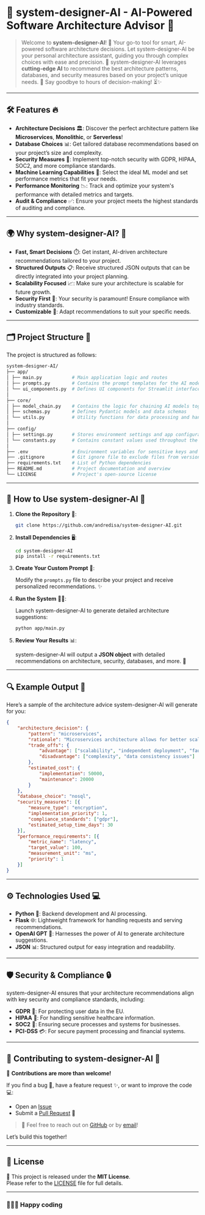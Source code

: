 # 🧠 **system-designer-AI - AI-Powered Software Architecture Advisor** 🚀

>Welcome to **system-designer-AI**! 🎉 Your go-to tool for smart, AI-powered software architecture decisions. Let system-designer-AI be your personal architecture assistant, guiding you through complex choices with ease and precision. 🌟 system-designer-AI leverages **cutting-edge AI** to recommend the best architecture patterns, databases, and security measures based on your project’s unique needs. 🚀 Say goodbye to hours of decision-making! ⏳✨

---

## 🛠️ **Features** 🔥

- **Architecture Decisions** 🏛️: Discover the perfect architecture pattern like **Microservices**, **Monolithic**, or **Serverless**! 
- **Database Choices** 📊: Get tailored database recommendations based on your project’s size and complexity. 
- **Security Measures** 🔐: Implement top-notch security with GDPR, HIPAA, SOC2, and more compliance standards. 
- **Machine Learning Capabilities** 🤖: Select the ideal ML model and set performance metrics that fit your needs. 
- **Performance Monitoring** 📉: Track and optimize your system's performance with detailed metrics and targets. 
- **Audit & Compliance** ✅: Ensure your project meets the highest standards of auditing and compliance.

---

## 🌍 **Why system-designer-AI?** 🌟

- **Fast, Smart Decisions** ⏱️: Get instant, AI-driven architecture recommendations tailored to your project. 
- **Structured Outputs** 📋: Receive structured JSON outputs that can be directly integrated into your project planning. 
- **Scalability Focused** 📈: Make sure your architecture is scalable for future growth. 
- **Security First** 🔐: Your security is paramount! Ensure compliance with industry standards. 
- **Customizable** 🔄: Adapt recommendations to suit your specific needs. 

---

## 🗂️ **Project Structure** 📁

The project is structured as follows:

```bash
system-designer-AI/
├── app/
│ ├── main.py           # Main application logic and routes
│ ├── prompts.py        # Contains the prompt templates for the AI models
│ └── ui_components.py  # Defines UI components for Streamlit interface
│
├── core/
│ ├── model_chain.py    # Contains the logic for chaining AI models together
│ ├── schemas.py        # Defines Pydantic models and data schemas
│ └── utils.py          # Utility functions for data processing and handling
│
├── config/
│ ├── settings.py       # Stores environment settings and app configurations
│ └── constants.py      # Contains constant values used throughout the project
│
├── .env                # Environment variables for sensitive keys and config
├── .gitignore          # Git ignore file to exclude files from version control
├── requirements.txt    # List of Python dependencies
├── README.md           # Project documentation and overview
└── LICENSE             # Project's open-source license
```

---

## 🔧 **How to Use system-designer-AI** 🚀

1. **Clone the Repository** 🧳:

    ```bash
    git clone https://github.com/andredisa/system-designer-AI.git
    ```

2. **Install Dependencies** 🖥️:

    ```bash
    cd system-designer-AI
    pip install -r requirements.txt
    ```

3. **Create Your Custom Prompt** 📝:

    Modify the `prompts.py` file to describe your project and receive personalized recommendations. ✨

4. **Run the System** 🏃‍♂️:

    Launch system-designer-AI to generate detailed architecture suggestions:

    ```bash
    python app/main.py
    ```

5. **Review Your Results** 📊:

    system-designer-AI will output a **JSON object** with detailed recommendations on architecture, security, databases, and more. 📃

---

## 🔍 **Example Output** 🎯

Here’s a sample of the architecture advice system-designer-AI will generate for you:

```json
{
    "architecture_decision": {
        "pattern": "microservices",
        "rationale": "Microservices architecture allows for better scalability and independent deployment.",
        "trade_offs": {
            "advantage": ["scalability", "independent deployment", "fault isolation"],
            "disadvantage": ["complexity", "data consistency issues"]
        },
        "estimated_cost": {
            "implementation": 50000,
            "maintenance": 20000
        }
    },
    "database_choice": "nosql",
    "security_measures": [{
        "measure_type": "encryption",
        "implementation_priority": 1,
        "compliance_standards": ["gdpr"],
        "estimated_setup_time_days": 30
    }],
    "performance_requirements": [{
        "metric_name": "latency",
        "target_value": 100,
        "measurement_unit": "ms",
        "priority": 1
    }]
}
```

---

## ⚙️ **Technologies Used** 💻

- **Python** 🐍: Backend development and AI processing.
- **Flask** 🌐: Lightweight framework for handling requests and serving recommendations.
- **OpenAI GPT** 🤖: Harnesses the power of AI to generate architecture suggestions.
- **JSON** 📊: Structured output for easy integration and readability.

---

## 🛡️ **Security & Compliance** 🔒

system-designer-AI ensures that your architecture recommendations align with key security and compliance standards, including:

- **GDPR** 📜: For protecting user data in the EU.
- **HIPAA** 🏥: For handling sensitive healthcare information.
- **SOC2** 🏢: Ensuring secure processes and systems for businesses.
- **PCI-DSS** 💳: For secure payment processing and financial systems.

---

## 🤝 **Contributing to system-designer-AI** 🌟

🎉 **Contributions are more than welcome!**

If you find a bug 🐞, have a feature request ✨, or want to improve the code 💻:

- Open an [Issue](https://github.com/andredisa/system-designer-AI/issues)  
- Submit a [Pull Request](https://github.com/andredisa/system-designer-AI/pulls) 🚀  

>💬 Feel free to reach out on [GitHub](https://github.com/andredisa) or by [email](mailto:andreadisanti22@gmail.com)!

Let’s build this together!

---

## 📜 License

📄 This project is released under the **MIT License**.  
Please refer to the [LICENSE](LICENSE) file for full details.

---

### 🧑‍💻✨ Happy coding
